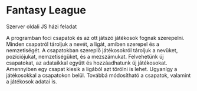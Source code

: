 # Fantasy League
Szerver oldali JS házi feladat

A programban foci csapatok és az ott játszó játékosok fognak szerepelni. Minden csapatról tároljuk a nevét, a ligát, amiben szerepel és a nemzetiségét. A csapatokban szereplő játékosokról tároljuk a nevüket, pozíciójukat, nemzetiségüket, és a mezszámukat. Felvehetünk új csapatokat, az adataikkal együtt és hozzáadhatunk új játékosokat. Amennyiben egy csapat kiesik a ligából azt törölni is lehet. Ugyanígy a játékosokkal a csapatokon belül. Továbbá módosítható a csapatok, valamint a játékosok adatai is.